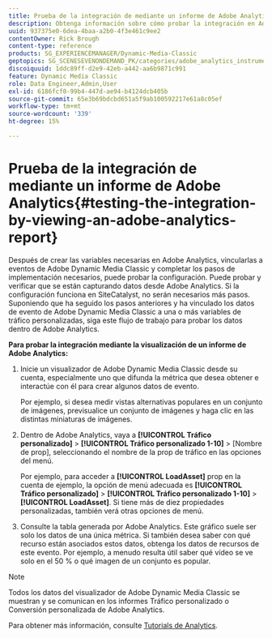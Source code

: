 ```yaml
---
title: Prueba de la integración de mediante un informe de Adobe Analytics
description: Obtenga información sobre cómo probar la integración en Adobe Dynamic Media Classic consultando un informe de Adobe Analytics.
uuid: 937375e0-6dea-4baa-a2b0-4f3e461c9ee2
contentOwner: Rick Brough
content-type: reference
products: SG_EXPERIENCEMANAGER/Dynamic-Media-Classic
geptopics: SG_SCENESEVENONDEMAND_PK/categories/adobe_analytics_instrumentation_kit
discoiquuid: 1ddc89ff-d2e9-42eb-a442-aa6b9871c991
feature: Dynamic Media Classic
role: Data Engineer,Admin,User
exl-id: 6186fcf0-99b4-447d-ae94-b4124dcb405b
source-git-commit: 65e3b69bdcbd651a5f9ab100592217e61a8c05ef
workflow-type: tm+mt
source-wordcount: '339'
ht-degree: 15%

---
```


# Prueba de la integración de mediante un informe de Adobe Analytics{#testing-the-integration-by-viewing-an-adobe-analytics-report}

Después de crear las variables necesarias en Adobe Analytics, vincularlas a eventos de Adobe Dynamic Media Classic y completar los pasos de implementación necesarios, puede probar la configuración. Puede probar y verificar que se están capturando datos desde Adobe Analytics. Si la configuración funciona en SiteCatalyst, no serán necesarios más pasos. Suponiendo que ha seguido los pasos anteriores y ha vinculado los datos de evento de Adobe Dynamic Media Classic a una o más variables de tráfico personalizadas, siga este flujo de trabajo para probar los datos dentro de Adobe Analytics.

**Para probar la integración mediante la visualización de un informe de Adobe Analytics:**

1. Inicie un visualizador de Adobe Dynamic Media Classic desde su cuenta, especialmente uno que difunda la métrica que desea obtener e interactúe con él para crear algunos datos de evento.

   Por ejemplo, si desea medir vistas alternativas populares en un conjunto de imágenes, previsualice un conjunto de imágenes y haga clic en las distintas miniaturas de imágenes.

1. Dentro de Adobe Analytics, vaya a **[!UICONTROL Tráfico personalizado]** > **[!UICONTROL Tráfico personalizado 1-10]** > [Nombre de prop], seleccionando el nombre de la prop de tráfico en las opciones del menú.

   Por ejemplo, para acceder a **[!UICONTROL LoadAsset]** prop en la cuenta de ejemplo, la opción de menú adecuada es **[!UICONTROL Tráfico personalizado]** > **[!UICONTROL Tráfico personalizado 1-10]** > **[!UICONTROL LoadAsset]**. Si tiene más de diez propiedades personalizadas, también verá otras opciones de menú.

1. Consulte la tabla generada por Adobe Analytics. Este gráfico suele ser solo los datos de una única métrica. Si también desea saber con qué recurso están asociados estos datos, obtenga los datos de recursos de este evento. Por ejemplo, a menudo resulta útil saber qué vídeo se ve solo en el 50 % o qué imagen de un conjunto es popular.

>[!NOTE]
>
>Todos los datos del visualizador de Adobe Dynamic Media Classic se muestran y se comunican en los informes Tráfico personalizado o Conversión personalizada de Adobe Analytics.

Para obtener más información, consulte [Tutorials de Analytics](https://experienceleague.adobe.com/docs/analytics-learn/tutorials/overview.html).